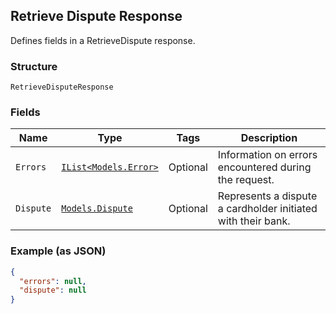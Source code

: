 ## Retrieve Dispute Response

Defines fields in a RetrieveDispute response.

### Structure

`RetrieveDisputeResponse`

### Fields

| Name | Type | Tags | Description |
|  --- | --- | --- | --- |
| `Errors` | [`IList<Models.Error>`](/doc/models/error.md) | Optional | Information on errors encountered during the request. |
| `Dispute` | [`Models.Dispute`](/doc/models/dispute.md) | Optional | Represents a dispute a cardholder initiated with their bank. |

### Example (as JSON)

```json
{
  "errors": null,
  "dispute": null
}
```

